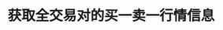 ---
title: 获取全交易对的买一卖一行情信息
position_number: 18
type: get
description: /future/market/v1/public/q/ticker/books
parameters:
content_markdown: 注：**此方法不需要签名**
left_code_blocks:
  -
    code_block: "public void getTickerBokk() {\r\n\tString text = HttpUtil.get(URL + \"/data/api//future/market/v1/public/q/ticker/books?symbol=btc_usdt\");\r\n\tSystem.out.println(text);\r\n}"
    title: Java
    language: java
right_code_blocks:
  - code_block: |-
      {
        "error": {
          "code": "",
          "msg": ""
        },
        "msgInfo": "",
        "result": [
          {
            "ap": "", //卖一价格
            "aq": "", //卖一数量
            "bp": "", //买一价格
            "bq": "", //买一数量
            "s": "", //交易对
            "t": 0 //时间
          }
        ],
        "returnCode": 0
      }
    title: Response
    language: json
---